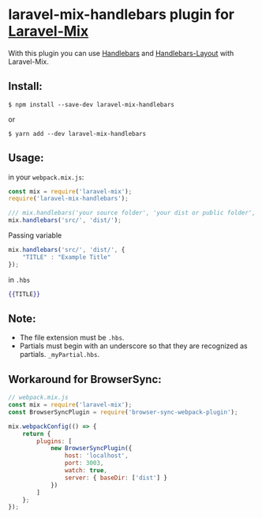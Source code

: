 # laravel-mix-handlebars plugin for [Laravel-Mix](https://github.com/JeffreyWay/laravel-mix)

With this plugin you can use [Handlebars](https://github.com/wycats/handlebars.js) and [Handlebars-Layout](https://github.com/shannonmoeller/handlebars-layouts) with Laravel-Mix.

## Install:

```
$ npm install --save-dev laravel-mix-handlebars
```
or

```
$ yarn add --dev laravel-mix-handlebars
```

## Usage:

in your `webpack.mix.js`:

```js
const mix = require('laravel-mix');
require('laravel-mix-handlebars');

/// mix.handlebars('your source folder', 'your dist or public folder', {your vars})
mix.handlebars('src/', 'dist/');
```

Passing variable
```js
mix.handlebars('src/', 'dist/', {
    "TITLE" : "Example Title"
});
```
in `.hbs`
```hbs
{{TITLE}}
```

## Note:
- The file extension must be `.hbs`.
- Partials must begin with an underscore so that they are recognized as partials. `_myPartial.hbs`.

## Workaround for BrowserSync:

```js
// webpack.mix.js
const mix = require('laravel-mix');
const BrowserSyncPlugin = require('browser-sync-webpack-plugin');

mix.webpackConfig(() => {
    return {
        plugins: [
            new BrowserSyncPlugin({
                host: 'localhost',
                port: 3003,
                watch: true,
                server: { baseDir: ['dist'] }
            })
        ]
    };
});
```
